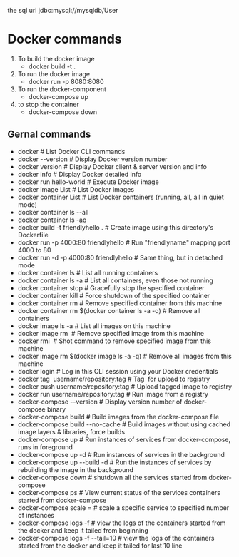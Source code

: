the sql url jdbc:mysql://mysqldb/User

# Docker commands

1. To build the docker image
    - docker build -t <imagename> .
2. To run the docker image
    - docker run -p 8080:8080 <image name>
3.  To run the docker-component
    - docker-compose up
4. to stop the container 
    - docker-compose down
    
## Gernal commands
 - docker									# List Docker CLI commands
 - docker --version				# Display Docker version number
 - docker version					# Display Docker client & server version and info
 - docker info								# Display Docker detailed info
 - docker run hello-world			# Execute Docker image
 - docker image List 				# List Docker images
 - docker container List 			# List Docker containers (running, all, all in quiet mode)
 - docker container ls --all	
 - docker container ls -aq
 - docker build -t friendlyhello .  # Create image using this directory's Dockerfile
 - docker run -p 4000:80 friendlyhello  # Run "friendlyname" mapping port 4000 to 80
 - docker run -d -p 4000:80 friendlyhello         # Same thing, but in detached mode
 - docker container ls                                # List all running containers
 - docker container ls -a             # List all containers, even those not running
 - docker container stop <hash>           # Gracefully stop the specified container
 - docker container kill <hash>         # Force shutdown of the specified container
 - docker container rm <hash>        # Remove specified container from this machine
 - docker container rm $(docker container ls -a -q)         # Remove all containers
 - docker image ls -a                             # List all images on this machine
 - docker image rm <image id>            # Remove specified image from this machine
 - docker rmi <image id>            # Shot command to remove specified image from this machine
 - docker image rm $(docker image ls -a -q)   # Remove all images from this machine
 - docker login             # Log in this CLI session using your Docker credentials
 - docker tag <image> username/repository:tag  # Tag <image> for upload to registry
 - docker push username/repository:tag            # Upload tagged image to registry
 - docker run username/repository:tag                   # Run image from a registry
 - docker-compose --version				# Display version number of docker-compose binary
 - docker-compose build					# Build images from the docker-compose file
 - docker-compose build --no-cache			# Build images without using cached image layers & libraries, force builds
 - docker-compose up			# Run instances of services from docker-compose, runs in foreground
 - docker-compose up -d				# Run instances of services in the background
 - docker-compose up --build -d 			# Run the instances of services by rebuilding the image in the background
 - docker-compose down 		# shutdown all the services started from docker-compose
 - docker-compose ps 		# View current status of the services containers started from docker-compose
 - docker-compose scale <service name>=<number of instances to scale>	# scale a specific service to specified number of instances
 - docker-compose logs -f 			# view the logs of the containers started from the docker and keep it tailed from beginning
 - docker-compose logs -f --tail=10 		# view the logs of the containers started from the docker and keep it tailed for last 10 line
 